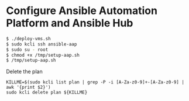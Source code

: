 # Configure Ansible Automation Platform and Ansible Hub

```bash
$ ./deploy-vms.sh
$ sudo kcli ssh ansible-aap
$ sudo su - root
$ chmod +x /tmp/setup-aap.sh
$ /tmp/setup-aap.sh
```


Delete the plan
```
KILLME=$(sudo kcli list plan | grep -P -i [A-Za-z0-9]+-[A-Za-z0-9] | awk '{print $2}')
sudo kcli delete plan ${KILLME}
```